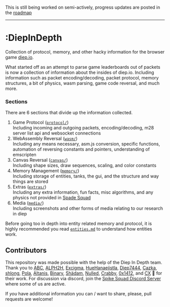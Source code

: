 This is still being worked on semi-actively, progress updates are posted in the [roadmap](https://github.com/ABCxFF/diepindepth/projects/2)

---

# **:DiepInDepth**

Collection of protocol, memory, and other hacky information for the browser game [diep.io](https://diep.io/).

What started off as an attempt to parse game leaderboards out of packets is now a collection of information about the insides of diep.io. Including information such as packet encoding/decoding, packet protocol, memory structures, a bit of physics, wasm parsing, game code reversal, and much more.

### **Sections**

There are 6 sections that divide up the information collected.

1. Game Protocol ([`protocol/`](./protocol/))  
   Including incoming and outgoing packets, encoding/decoding, m28 server list api and websocket connections
2. WebAssembly Reversal ([`wasm/`](./wasm/))  
   Including any means necessary, asm.js conversion, specific functions, automation of reversing constants and pointers, understanding of emscripten
3. Canvas Reversal ([`canvas/`](./canvas/))  
   Including shape sizes, draw sequences, scaling, and color constants
4. Memory Management ([`memory/`](./memory/))  
   Including storage of entities, tanks, the gui, and the structure and way things are stored
5. Extras ([`extras/`](./extras/))  
   Including any extra information, fun facts, misc algorithms, and any physics not provided in [Spade Squad](http://spade-squad.com)
6. Media ([`media/`](./media/))  
   Including screenshots and other forms of media relating to our research in diep

Before going too in depth into entity related memory and protocol, it is highly recommended you read [`entities.md`](./entities.md) to understand how entities work.

## **Contributors**

This repository was made possible with the help of the Diep In Depth team. Thank you to [ABC](https://github.com/ABCxFF), [ALPH2H](https://github.com/ALPH2H), [Excigma](https://github.com/Excigma), [HueHanaejistla](https://github.com/HueHanaejistla), [Diep7444](https://github.com/diepiodiscord), [Cazka](https://github.com/Cazka), [shlong](https://github.com/shlongisdookielol), [Pola](https://github.com/PiotrDabkowski), [Altanis](https://github.com/CoderSudaWuda), [Binary](https://github.com/binary-person), [Shädam](https://github.com/supahero1), [Nulled](https://github.com/Nulled), [Crabby](https://github.com/Craabby), [0x1412](https://github.com/skittles1412), and [CX](https://github.com/CX88) 🙏 for their work. For discussion via discord, join the [Spike Squad Discord Server](https://discord.gg/jRXwhnN7yQ) where some of us are active.


If *you* have additional information you can / want to share, please, pull requests are welcome!
